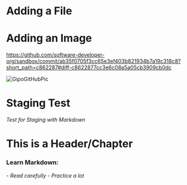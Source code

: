 # Adding a File


# Adding an Image

https://github.com/software-developer-org/sandbox/commit/ab35f0705f3cc65e3ef403b821934b7a19c318c8?short_path=c862287#diff-c8622877cc3e6c08a5a05cb3909cb0dc

![GipoGitHubPic](https://user-images.githubusercontent.com/44840806/78363013-598d7b80-75bb-11ea-8551-a0afab23b748.png)

# **Staging Test**

*Test for Staging with Markdown*


# This is a Header/Chapter

### Learn Markdown:
\- *Read carefully*
\- *Practice a lot*


